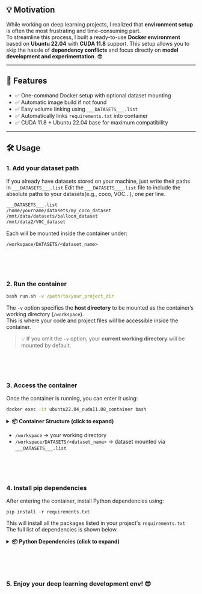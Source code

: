 ## 💡 Motivation

While working on deep learning projects, I realized that **environment setup** is often the most frustrating and time-consuming part.  
To streamline this process, I built a ready-to-use **Docker environment** based on **Ubuntu 22.04** with **CUDA 11.8** support. This setup allows you to skip the hassle of **dependency conflicts** and focus directly on **model development and experimentation**. 😎

---

## 🚀 Features

- ✅ One-command Docker setup with optional dataset mounting  
- ✅ Automatic image build if not found  
- ✅ Easy volume linking using `___DATASETS___.list`  
- ✅ Automatically links `requirements.txt` into container  
- ✅ CUDA 11.8 + Ubuntu 22.04 base for maximum compatibility  

---


## 🛠️ Usage


### 1. Add your dataset path  

If you already have datasets stored on your machine, just write their paths in `___DATASETS___.list`
Edit the `___DATASETS___.list` file to include the absolute paths to your datasets(e.g., coco, VOC...), one per line.  

```cmd
___DATASETS___.list
/home/yourname/datasets/my_coco_dataset
/mnt/data/datasets/balloon_dataset
/mnt/data2/VOC_dataset
```

Each will be mounted inside the container under:

```container
/workspace/DATASETS/<dataset_name>
```


 <br><br><br>



### 2. Run the container  

```cmd
bash run.sh -v /path/to/your_project_dir
```

The `-v` option specifies the **host directory** to be mounted as the container’s working directory (`/workspace`).  
This is where your code and project files will be accessible inside the container.  

> 💡 If you omit the `-v` option, your **current working directory** will be mounted by default.



 <br><br><br>



### 3. Access the container  

Once the container is running, you can enter it using:

```bash
docker exec -it ubuntu22.04_cuda11.08_container bash
```

<details>
<summary><strong>📦 Container Structure (click to expand)</strong></summary>

```text
📁 /  # root
└── 📁 workspace
    ├── 📁 DATASETS
    │   ├── 📁 coco_example
    │   └── 📁 <another_dataset>
    │
    ├── 📁 <your_project_dir>   # e.g., Ultralytics, mmdetection
    └── 📄 requirements.txt     # symlinked automatically
```

</details>


- `/workspace` → your working directory  
- `/workspace/DATASETS/<dataset_name>` → dataset mounted via `___DATASETS___.list`  




 <br><br><br>




### 4. Install pip dependencies
After entering the container, install Python dependencies using:
```container
pip install -r requirements.txt
```
This will install all the packages listed in your project's `requirements.txt`
The full list of dependencies is shown below.

<details>
<summary><strong>📦 Python Dependencies (click to expand)</strong></summary>

```txt
# Use the PyTorch CUDA 11.8 wheel repository
--extra-index-url https://download.pytorch.org/whl/cu118

# Core DL packages with CUDA 11.8
torch==2.1.0+cu118
torchvision==0.16.0+cu118
torchaudio==2.1.0

# General dependencies
numpy==1.22.3
pillow==8.2.0
requests==2.32.3
certifi==2024.8.30
urllib3==2.2.3
idna==3.10
charset-normalizer==3.4.0
typing_extensions==4.12.2
pyyaml==6.0
filelock==3.16.1
jinja2==3.1.4
sympy==1.13.3
networkx==3.1
cffi==1.15.0
pycparser==2.22
pysocks==1.7.1
markupsafe==2.1.1
olefile==0.47
```

</details>


 <br><br><br>

### 5. Enjoy your deep learning development env! 😎
